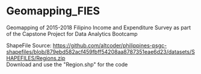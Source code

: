 # Geomapping_FIES
Geomapping of 2015-2018 Filipino Income and Expenditure Survey as part of the Capstone Project for Data Analytics Bootcamp


ShapeFile Source: https://github.com/altcoder/philippines-psgc-shapefiles/blob/879ebd582acf459fbff54208aa8787351eae6d23/datasets/SHAPEFILES/Regions.zip <br>
Download and use the "Region.shp" for the code
